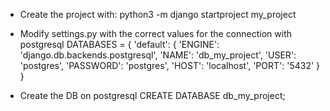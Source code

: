 - Create the project with:
python3 -m django startproject my_project

- Modify settings.py with the correct values for the connection with postgresql
DATABASES = {
    'default': {
        'ENGINE': 'django.db.backends.postgresql',
        'NAME': 'db_my_project',
        'USER': 'postgres',
        'PASSWORD': 'postgres',
        'HOST': 'localhost',
        'PORT': '5432'
    }
}

- Create the DB on postgresql 
CREATE DATABASE db_my_project;